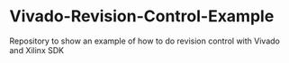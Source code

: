# Vivado-Revision-Control-Example
Repository to show an example of how to do revision control with Vivado and Xilinx SDK
